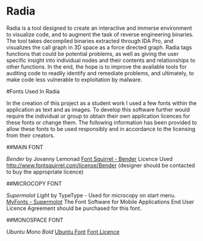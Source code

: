 # Radia
Radia is a tool designed to create an interactive and immerse environment to visualize code, and to augment the task of reverse engineering binaries. The tool takes decompiled binaries extracted through IDA Pro, and visualizes the call graph in 3D space as a force directed graph. Radia tags functions that could be potential problems, as well as giving the user specific insight into individual nodes and their contents and relationships to other functions. In the end, the hope is to improve the available tools for auditing code to readily identify and remediate problems, and ultimately, to make code less vulnerable to exploitation by malware.

#Fonts Used In Radia

In the creation of this project as a student work I used a few fonts within the application as text and as images. To develop this software further would require the individual or group to obtain their own application licences for these fonts or change them. The following information has been provided to allow these fonts to be used responsibly and in accordance to the licensing from their creators. 

##MAIN FONT

*Bender* by Jovanny Lemonad
[Font Squirrel - Bender](http://www.fontsquirrel.com/fonts/Bender)
Licence Used http://www.fontsquirrel.com/license/Bender
(designer should be contacted to buy the appropriate licence)

##MICROCOPY FONT

*Supermolot Light* by TypeType - Used for microcopy on start menu.
[MyFonts - Supermolot](http://www.myfonts.com/fonts/type-type/supermolot/buy.html)
The Font Software for Mobile Applications End User Licence Agreement should be purchased for this font. 

##MONOSPACE FONT

*Ubuntu Mono Bold* 
[Ubuntu Font](http://font.ubuntu.com)
[Font Licence](http://font.ubuntu.com/licence/)
